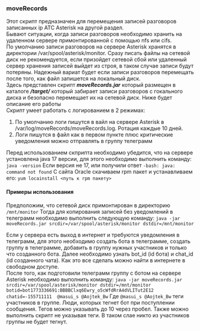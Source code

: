 ### moveRecords   

Этот скрипт предназначен для перемещения записей разговоров записанных ip АТС Asterisk на другой раздел.  
Бывают ситуации, когда записи разговоров необходимо хранить на удаленном сервере примонтированной с помощью nfs или cifs.   
По умолчанию записи разговоров на сервере Asterisk хранятся в директории /var/spool/asterisk/monitor.
Сразу писать файлы на сетевой диск не рекомендуется, если призойдет сетевой сбой или удаленный сервер хранения записей выйдет из строя, в таком случае записи будут потеряны. 
Надежный вариат будет если записи разговоров перемещать после того, как файл запишется на локальный диск.   
Здесь представлен скрипт ***moveRecords.jar*** который размещен в каталоге ***/target/*** который забирает записи разговоров с гокального диска и безопасно перемещает их на сетевой диск. Ниже будет описание его работы   
Скрипт умеет работать с логированием в 2 режимах:   
1. По умолчанию логи пишутся в вайл на сервере Asterisk в /var/log/moveRecords/moveRecords.log. Ротация каждые 10 дней.
2. Логи пишутся в файл как в первом пункте плюс критические уведомления можно отправлять в группу телеграмм   

Перед использованием скприпта необходимо убедится, что на сервере установлена java 17 версии, для этого необходимо выполнить команду:
```java -version```
Если версия не 17, или получили ответ ```-bash: java: command not found```
С сайта Oracle скачиваем rpm пакет и устанавливаем его:
```yum locainstall <путь к rpm пакету>```

#### Примеры использования
Предположим, что сетевой диск примонтирован в директорию ```/mnt/monitor```
Тогда для копирования записей без уведомлений в телеграмм необходимо выполнить следующую команду:
```java -jar moveRecords.jar srcdir=/var/spool/asterisk/monitor dstdir=/mnt/monitor```

Если у сервера есть выход в интернет и требуются уведомления в телеграмм, для этого необходимо создать бота в телеграмме, создать группу в телеграмме, добавить в группу нужных участников и только что созданного бота.
Далее необходимо узнать bot_id (id бота) и chat_id (id созданного чата). Как это все сделать можно найти в интернете в свободном доступе.   
После того, как подготовили телеграмм группу с ботом на сервере Asterisk необходимо выполнить команду:
```java -jar moveRecords.jar srcdir=/var/spool/asterisk/monitor dstdir=/mnt/monitor botid=bot1773336691:BBBBClxq6Ewry_o5cWfdRrA4dVLITut2E12 chatid=-155711111  @masui_s @Aojtek_Bw```
Где ```@masui_s @Aojtek_Bw``` теги участников в группе. Люди, которых тегнет бот при поступлении сообщения.
Тегов можно указывать до 10 через пробел. Также можно выполнить скрипт не указывая теги. В таком слае никто из участников группы не будет тегнут.